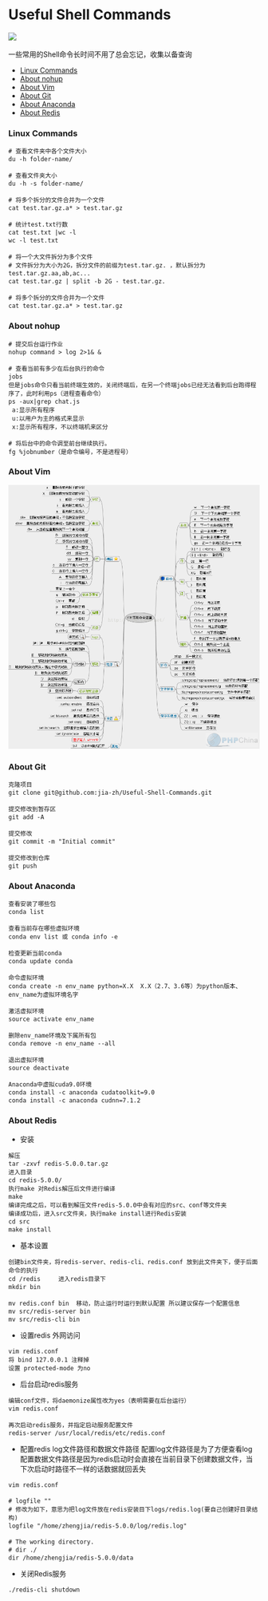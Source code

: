 # Useful Shell Commands
[![](https://img.shields.io/badge/update-anytime-success.svg)](https://github.com/jia-zh/Useful-Shell-Commands)
  
一些常用的Shell命令长时间不用了总会忘记，收集以备查询

- [Linux Commands](#linux-commands)
- [About nohup](#about-nohup)
- [About Vim](#about-vim)
- [About Git](#about-git)
- [About Anaconda](#about-anaconda)
- [About Redis](#about-redis)

### Linux Commands
```shell
# 查看文件夹中各个文件大小
du -h folder-name/

# 查看文件夹大小
du -h -s folder-name/

# 将多个拆分的文件合并为一个文件
cat test.tar.gz.a* > test.tar.gz

# 统计test.txt行数
cat test.txt |wc -l
wc -l test.txt

# 将一个大文件拆分为多个文件
# 文件拆分为大小为2G，拆分文件的前缀为test.tar.gz. ，默认拆分为test.tar.gz.aa,ab,ac...
cat test.tar.gz | split -b 2G - test.tar.gz.

# 将多个拆分的文件合并为一个文件
cat test.tar.gz.a* > test.tar.gz
```

### About nohup
```shell
# 提交后台运行作业
nohup command > log 2>1& &

# 查看当前有多少在后台执行的命令
jobs
但是jobs命令只看当前终端生效的，关闭终端后，在另一个终端jobs已经无法看到后台跑得程序了，此时利用ps（进程查看命令）
ps -aux|grep chat.js
 a:显示所有程序 
 u:以用户为主的格式来显示 
 x:显示所有程序，不以终端机来区分

# 将后台中的命令调至前台继续执行。
fg %jobnumber（是命令编号，不是进程号）
```

### About Vim
![](https://raw.githubusercontent.com/jia-zh/Useful-Shell-Commands/master/images/vim%20command.png)

### About Git
```shell
克隆项目
git clone git@github.com:jia-zh/Useful-Shell-Commands.git

提交修改到暂存区
git add -A

提交修改
git commit -m "Initial commit"

提交修改到仓库
git push

```

### About Anaconda
```shell
查看安装了哪些包
conda list

查看当前存在哪些虚拟环境
conda env list 或 conda info -e

检查更新当前conda
conda update conda

命令虚拟环境
conda create -n env_name python=X.X  X.X（2.7、3.6等）为python版本、env_name为虚拟环境名字

激活虚拟环境
source activate env_name

删除env_name环境及下属所有包
conda remove -n env_name --all

退出虚拟环境
source deactivate

Anaconda中虚拟cuda9.0环境
conda install -c anaconda cudatoolkit=9.0
conda install -c anaconda cudnn=7.1.2
```


### About Redis
- 安装
```shell
解压
tar -zxvf redis-5.0.0.tar.gz
进入目录
cd redis-5.0.0/
执行make 对Redis解压后文件进行编译
make
编译完成之后，可以看到解压文件redis-5.0.0中会有对应的src、conf等文件夹
编译成功后，进入src文件夹，执行make install进行Redis安装
cd src
make install
```
- 基本设置
```shell
创建bin文件夹，将redis-server、redis-cli、redis.conf 放到此文件夹下，便于后面命令的执行
cd /redis     进入redis目录下
mkdir bin 

mv redis.conf bin  移动，防止运行时运行到默认配置 所以建议保存一个配置信息
mv src/redis-server bin
mv src/redis-cli bin
```

- 设置redis 外网访问
```shell
vim redis.conf
将 bind 127.0.0.1 注释掉 
设置 protected-mode 为no 
```

- 后台启动redis服务
```shell
编辑conf文件，将daemonize属性改为yes（表明需要在后台运行）
vim redis.conf

再次启动redis服务，并指定启动服务配置文件
redis-server /usr/local/redis/etc/redis.conf
```

- 配置redis log文件路径和数据文件路径
配置log文件路径是为了方便查看log
配置数据文件路径是因为redis启动时会直接在当前目录下创建数据文件，当下次启动时路径不一样的话数据就回丢失
```shell
vim redis.conf

# logfile ""
# 修改为如下，意思为把log文件放在redis安装目下logs/redis.log(要自己创建好目录结构)
logfile "/home/zhengjia/redis-5.0.0/log/redis.log"

# The working directory.
# dir ./
dir /home/zhengjia/redis-5.0.0/data
```

- 关闭Redis服务
```shell
./redis-cli shutdown
```
